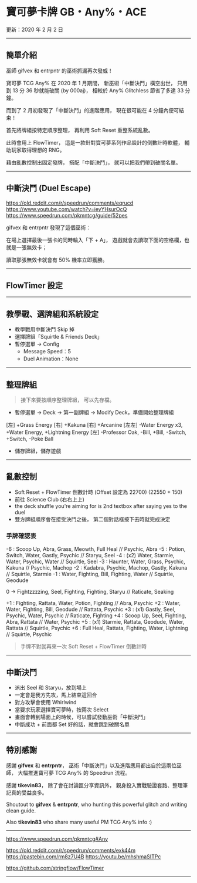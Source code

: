 # 寶可夢卡牌 GB・Any%・ACE

更新：2020 年 2 月 2 日


------

## 簡單介紹

巫師 gifvex 和 entrpntr 的巫術抓漏再次發威！

寶可夢 TCG Any% 在 2020 年 1 月期間，
新巫術「中斷決鬥」橫空出世，
只用到 13 分 36 秒就能破關 (by 000aj)，
相較於 Any% Glitchless 節省了多達 33 分鐘。

而到了 2 月初發現了「中斷決鬥」的進階應用，
現在很可能在 4 分鐘內便可結束！

首先將牌組按特定順序整理，
再利用 Soft Reset 重整系統亂數。

此時會用上 FlowTimer，
這是一款針對寶可夢系列作品設計的倒數計時軟體，
輔助玩家取得理想的 RNG。

藉由亂數控制出固定發牌，
搭配「中斷決鬥」，
就可以把我們帶到破關名單。


------

## 中斷決鬥 (Duel Escape)

https://old.reddit.com/r/speedrun/comments/eqrucd
https://www.youtube.com/watch?v=ieyYHsurOcQ
https://www.speedrun.com/pkmntcg/guide/52pes

gifvex 和 entrpntr 發現了這個巫術：

在場上選擇最後一張卡的同時輸入「下 + A」，
遊戲就會去讀取下面的空格欄，也就是一張無效卡；

讀取那張無效卡就會有 50% 機率立即獲勝。


------

## FlowTimer 設定


------

## 教學戰、選牌組和系統設定 

* 教學戰用中斷決鬥 Skip 掉
* 選擇牌組「Squirtle & Friends Deck」
* 暫停選單 -> Config
  * Message Speed：5
  * Duel Animation：None


------

## 整理牌組

> 接下來要按順序整理牌組，
  可以先存檔。
  
* 暫停選單 -> Deck -> 第一副牌組 -> Modify Deck，準備開始整理牌組

[左] +Grass Energy
[右] +Kakuna
[右] +Arcanine
[左左] -Water Energy x3, +Water Energy, +Lightning Energy
[左] -Professor Oak, -Bill, +Bill, -Switch, +Switch, -Poke Ball

* 儲存牌組，儲存遊戲


------

## 亂數控制

* Soft Reset + FlowTimer 倒數計時
  (Offset 設定為 22700) (22550 + 150)
* 前往 Science Club (右右上上)
* the deck shuffle you're aiming for is 2nd textbox after saying yes to the duel
* 雙方牌組順序會在接受決鬥之後，
  第二個對話框按下去時就完成決定


### 手牌確認表

-6 : Scoop Up, Abra, Grass, Meowth, Full Heal // Psychic, Abra
-5 : Potion, Switch, Water, Gastly, Psychic // Staryu, Seel
-4 : (x2) Water, Starmie, Water, Psychic, Water // Squirtle, Seel
-3 : Haunter, Water, Grass, Psychic, Kakuna // Psychic, Machop
-2 : Kadabra, Psychic, Machop, Gastly, Kakuna // Squirtle, Starmie
-1 : Water, Fighting, Bill, Fighting, Water // Squirtle, Geodude

0 -> Fightzzzzing, Seel, Fighting, Fighting, Staryu // Raticate, Seaking

+1 : Fighting, Rattata, Water, Potion, Fighting // Abra, Psychic
+2 : Water, Water, Fighting, Bill, Geodude // Rattata, Psychic
+3 : (x1) Gastly, Seel, Psychic, Water, Psychic // Raticate, Fighting
+4 : Scoop Up, Seel, Fighting, Abra, Rattata // Water, Psychic
+5 : (x1) Starmie, Rattata, Geodude, Water, Rattata // Squirtle, Psychic
+6 : Full Heal, Rattata, Fighting, Water, Lightning // Squirtle, Psychic


> 手牌不對就再來一次 Soft Reset + FlowTimer 倒數計時


------

## 中斷決鬥

* 派出 Seel 和 Staryu，放到場上
* 一定會是我方先攻，馬上結束這回合
* 對方攻擊會使用 Whirlwind
* 當要求玩家選擇寶可夢時，按兩次 Select
* 畫面會轉到場面上的時候，可以嘗試發動巫術「中斷決鬥」
* 中斷成功 + 前面都 Set 好的話，就會跳到破關名單


------

## 特別感謝

感謝 **gifvex** 和 **entrpntr**，
巫術「中斷決鬥」以及進階應用都出自於這兩位巫師，
大幅推進寶可夢 TCG Any% 的 Speedrun 流程。

感謝 **tikevin83**，
除了會在討論區分享資訊外，
親身投入實戰驗證套路、整理筆記真的受益良多。


Shoutout to **gifvex** & **entrpntr**,
who hunting this powerful glitch and writing clean guide.

Also **tikevin83** who share many useful PM TCG Any% info :)

------

https://www.speedrun.com/pkmntcg#Any

https://old.reddit.com/r/speedrun/comments/exk44m
https://pastebin.com/rm8z7U4B
https://youtu.be/mhshmaSITPc

https://github.com/stringflow/FlowTimer

------


